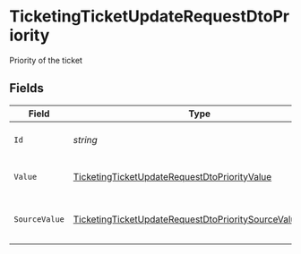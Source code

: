 # TicketingTicketUpdateRequestDtoPriority

Priority of the ticket


## Fields

| Field                                                                                                                                         | Type                                                                                                                                          | Required                                                                                                                                      | Description                                                                                                                                   | Example                                                                                                                                       |
| --------------------------------------------------------------------------------------------------------------------------------------------- | --------------------------------------------------------------------------------------------------------------------------------------------- | --------------------------------------------------------------------------------------------------------------------------------------------- | --------------------------------------------------------------------------------------------------------------------------------------------- | --------------------------------------------------------------------------------------------------------------------------------------------- |
| `Id`                                                                                                                                          | *string*                                                                                                                                      | :heavy_minus_sign:                                                                                                                            | The id of the ticket priority.                                                                                                                | 001                                                                                                                                           |
| `Value`                                                                                                                                       | [TicketingTicketUpdateRequestDtoPriorityValue](../../Models/Components/TicketingTicketUpdateRequestDtoPriorityValue.md)                       | :heavy_minus_sign:                                                                                                                            | The priority of the ticket.                                                                                                                   | medium                                                                                                                                        |
| `SourceValue`                                                                                                                                 | [TicketingTicketUpdateRequestDtoPrioritySourceValueUnion](../../Models/Components/TicketingTicketUpdateRequestDtoPrioritySourceValueUnion.md) | :heavy_minus_sign:                                                                                                                            | The source value of the ticket priority.                                                                                                      | Normal                                                                                                                                        |